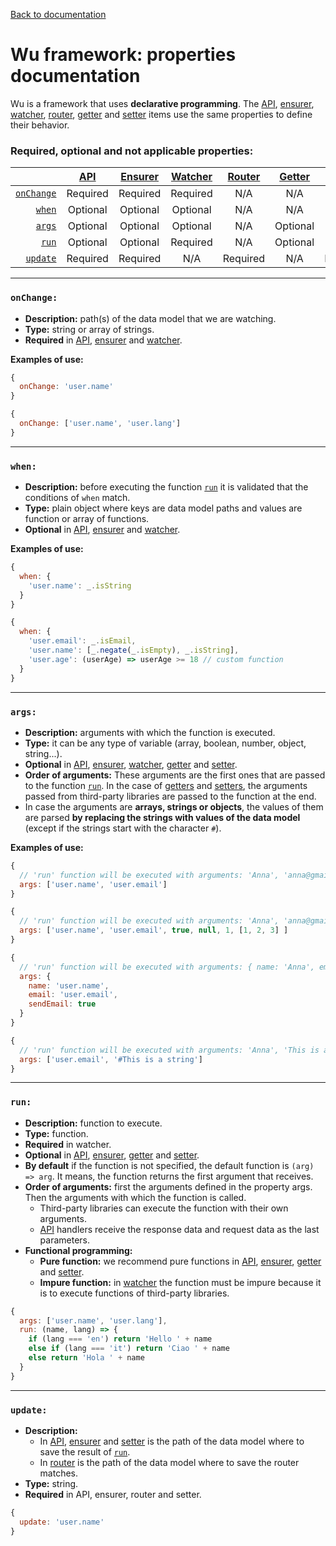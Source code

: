 [Back to documentation](./README.md)

# Wu framework: properties documentation

Wu is a framework that uses **declarative programming**. The [API](./documentation-api.md), [ensurer](./documentation-ensurer.md), [watcher](./documentation-watcher.md), [router](./documentation-router.md), [getter](./documentation-getter.md) and [setter](./documentation-setter.md) items use the same properties to define their behavior.

### Required, optional and not applicable properties:
|                         | [API](./documentation-api.md) | [Ensurer](./documentation-ensurer.md) | [Watcher](./documentation-watcher.md) | [Router](./documentation-router.md) | [Getter](./documentation-getter.md) | [Setter](./documentation-setter.md) |
|------------------------:|:-----------------------------:|:-------------------------------------:|:-------------------------------------:|:-----------------------------------:|:-----------------------------------:|:-----------------------------------:|
| [`onChange`](#onchange) | Required                      | Required                              | Required                              | N/A                                 | N/A                                 | N/A                                 |
| [`when`](#when)         | Optional                      | Optional                              | Optional                              | N/A                                 | N/A                                 | N/A                                 |
| [`args`](#args)         | Optional                      | Optional                              | Optional                              | N/A                                 | Optional                            | Optional                            |
| [`run`](#run)           | Optional                      | Optional                              | Required                              | N/A                                 | Optional                            | Optional                            |
| [`update`](#update)     | Required                      | Required                              | N/A                                   | Required                            | N/A                                 | Required                            |

___

### `onChange:`

* **Description:** path(s) of the data model that we are watching.
* **Type:** string or array of strings.
* **Required** in [API](./documentation-api.md), [ensurer](./documentation-ensurer.md) and [watcher](./documentation-watcher.md).

**Examples of use:**
```javascript
{
  onChange: 'user.name'
}
```

```javascript
{
  onChange: ['user.name', 'user.lang']
}
```
___

### `when:`

* **Description:** before executing the function [`run`](#run) it is validated that the conditions of `when` match.
* **Type:** plain object where keys are data model paths and values are function or array of functions.
* **Optional** in [API](./documentation-api.md), [ensurer](./documentation-ensurer.md) and [watcher](./documentation-watcher.md).

**Examples of use:**
```javascript
{
  when: {
    'user.name': _.isString
  }
}
```

```javascript
{
  when: {
    'user.email': _.isEmail,
    'user.name': [_.negate(_.isEmpty), _.isString],
    'user.age': (userAge) => userAge >= 18 // custom function
  }
}
```
___

### `args:`

* **Description:** arguments with which the function is executed.
* **Type:** it can be any type of variable (array, boolean, number, object, string...).
* **Optional** in [API](./documentation-api.md), [ensurer](./documentation-ensurer.md), [watcher](./documentation-watcher.md), [getter](./documentation-getter.md) and [setter](./documentation-setter.md).
* **Order of arguments:** These arguments are the first ones that are passed to the function [`run`](#run). In the case of [getters](./documentation-getter.md) and [setters](./documentation-setter.md), the arguments passed from third-party libraries are passed to the function at the end.
* In case the arguments are **arrays, strings or objects**, the values of them are parsed **by replacing the strings with values of the data model** (except if the strings start with the character `#`).

**Examples of use:**
```javascript
{
  // 'run' function will be executed with arguments: 'Anna', 'anna@gmail.com'
  args: ['user.name', 'user.email']
}
```

```javascript
{
  // 'run' function will be executed with arguments: 'Anna', 'anna@gmail.com', true, null, 1, [1, 2, 3]
  args: ['user.name', 'user.email', true, null, 1, [1, 2, 3] ]
}
```

```javascript
{
  // 'run' function will be executed with arguments: { name: 'Anna', email: 'anna@gmail.com', sendEmail: true }
  args: {
    name: 'user.name',
    email: 'user.email',
    sendEmail: true
  }
}
```

```javascript
{
  // 'run' function will be executed with arguments: 'Anna', 'This is a string'
  args: ['user.email', '#This is a string']
}
```
___

### `run:`

* **Description:** function to execute.
* **Type:** function.
* **Required** in watcher.
* **Optional** in [API](./documentation-api.md), [ensurer](./documentation-ensurer.md), [getter](./documentation-getter.md) and [setter](./documentation-setter.md).
* **By default** if the function is not specified, the default function is `(arg) => arg`. It means, the function returns the first argument that receives.
* **Order of arguments:** first the arguments defined in the property args. Then the arguments with which the function is called.
  * Third-party libraries can execute the function with their own arguments.
  * [API](./documentation-api.md) handlers receive the response data and request data as the last parameters.
* **Functional programming:**
  * **Pure function:** we recommend pure functions in [API](./documentation-api.md), [ensurer](./documentation-ensurer.md), [getter](./documentation-getter.md) and [setter](./documentation-setter.md).
  * **Impure function:** in [watcher](./documentation-watcher.md) the function must be impure because it is to execute functions of third-party libraries.

```javascript
{
  args: ['user.name', 'user.lang'],
  run: (name, lang) => {
    if (lang === 'en') return 'Hello ' + name
    else if (lang === 'it') return 'Ciao ' + name
    else return 'Hola ' + name
  }
}
```
___

### `update:`

* **Description:**
  * In [API](./documentation-api.md), [ensurer](./documentation-ensurer.md) and [setter](./documentation-setter.md) is the path of the data model where to save the result of [`run`](#run).
  * In [router](./documentation-router.md) is the path of the data model where to save the router matches.
* **Type:** string.
* **Required** in API, ensurer, router and setter.

```javascript
{
  update: 'user.name'
}
```
